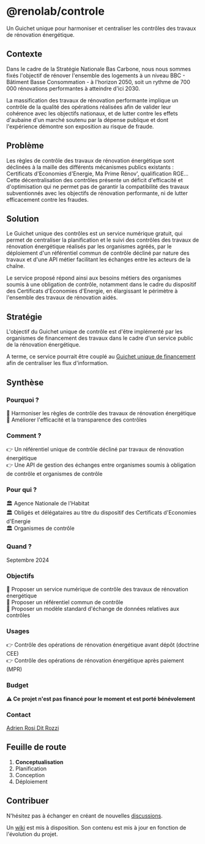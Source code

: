 # @renolab/controle

Un Guichet unique pour harmoniser et centraliser les contrôles des travaux de rénovation énergétique.

## Contexte

Dans le cadre de la Stratégie Nationale Bas Carbone, nous nous sommes fixés l'objectif de rénover l'ensemble des logements à un niveau BBC - Bâtiment Basse Consommation - à l'horizon 2050, soit un rythme de 700 000 rénovations performantes à atteindre d'ici 2030.

La massification des travaux de rénovation performante implique un contrôle de la qualité des opérations réalisées afin de valider leur cohérence avec les objectifs nationaux, et de lutter contre les effets d'aubaine d'un marché soutenu par la dépense publique et dont l'expérience démontre son exposition au risque de fraude.

## Problème

Les règles de contrôle des travaux de rénovation énergétique sont déclinées à la maille des différents mécanismes publics existants : Certificats d'Economies d'Energie, Ma Prime Rénov', qualification RGE... Cette décentralisation des contrôles présente un déficit d'efficacité et d'optimisation qui ne permet pas de garantir la compatibilité des travaux subventionnés avec les objectifs de rénovation performante, ni de lutter efficacement contre les fraudes.

## Solution

Le Guichet unique des contrôles est un service numérique gratuit, qui permet de centraliser la planification et le suivi des contrôles des travaux de rénovation énergétique réalisés par les organismes agréés, par le déploiement d'un référentiel commun de contrôle décliné par nature des travaux et d'une API métier facilitant les échanges entre les acteurs de la chaîne.

Le service proposé répond ainsi aux besoins métiers des organismes soumis à une obligation de contrôle, notamment dans le cadre du dispositif des Certificats d'Economies d'Energie, en élargissant le périmètre à l'ensemble des travaux de rénovation aidés.

## Stratégie

L'objectif du Guichet unique de contrôle est d'être implémenté par les organismes de financement des travaux dans le cadre d'un service public de la rénovation énergétique.

A terme, ce service pourrait être couplé au [Guichet unique de financement](https://github.com/renolab/financement) afin de centraliser les flux d'information.

## Synthèse

### Pourquoi ?

🎯 Harmoniser les règles de contrôle des travaux de rénovation énergétique  
🎯 Améliorer l'efficacité et la transparence des contrôles 

### Comment ?

👉 Un référentiel unique de contrôle décliné par travaux de rénovation énergétique  
👉 Une API de gestion des échanges entre organismes soumis à obligation de contrôle et organismes de contrôle  

### Pour qui ?

🏛️ Agence Nationale de l'Habitat  
🏛️ Obligés et délégataires au titre du dispositif des Certificats d'Economies d'Energie  
🏛️ Organismes de contrôle  

### Quand ?

Septembre 2024

### Objectifs

🎯 Proposer un service numérique de contrôle des travaux de rénovation énergétique  
🎯 Proposer un référentiel commun de contrôle  
🎯 Proposer un modèle standard d'échange de données relatives aux contrôles  

### Usages

👉 Contrôle des opérations de rénovation énergétique avant dépôt (doctrine CEE)  
👉 Contrôle des opérations de rénovation énergétique après paiement (MPR)  

### Budget

**⚠️ Ce projet n'est pas financé pour le moment et est porté bénévolement**

### Contact

[Adrien Rosi Dit Rozzi](https://www.linkedin.com/in/adrienrosi/)

## Feuille de route

1. **Conceptualisation**
2. Planification
3. Conception
4. Déploiement

## Contribuer

N'hésitez pas à échanger en créant de nouvelles [discussions](https://github.com/renolab/controle/discussions).

Un [wiki](https://github.com/renolab/controle/wiki) est mis à disposition. Son contenu est mis à jour en fonction de l'évolution du projet.
